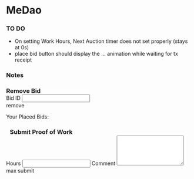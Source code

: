 # MeDao

### TO DO

- On setting Work Hours, Next Auction timer does not set properly (stays at 0s)
- place bid button should display the ... animation while waiting for tx receipt


### Notes

            
<h3 style="margin-bottom:0px;">Remove Bid</h3>
<div>
    <md-input-container class="md-block" md-no-float>
        <label>Bid ID</label>
        <input type="number" ng-model="medao.auction.removeBid.bidID">
    </md-input-container>
    <div layout="row">
        <span flex></span>
        <md-button class="nav-button md-raised md-primary" ng-disabled="!(medao.auction.removeBid.bidID > 0)" ng-click="removeBid()">remove</md-button>
    </div>
    <p>Your Placed Bids:</p>
    <div ng-repeat="bid in currentAccount.allBids">
        <span class="cursor" style="float:left" ng-click="medao.auction.removeBid.bidID = bid.toNumber()"><bid style="padding:5px;" id="bid.toNumber()" medao="medao.address"></bid></span>
    </div>
</div>



<h3 style="margin-bottom:0px;">Submit Proof of Work</h3>
<div>
    <md-input-container class="md-block" md-no-float>
        <label>Hours</label>
        <input type="number" ng-model="medao.submitProofOfWork.burnAmount">
    </md-input-container>
    <md-input-container class="md-block" md-no-float>
        <label>Comment</label>
        <textarea type="text" ng-model="medao.submitProofOfWork.comment" rows="5"></textarea>
    </md-input-container>
    <div layout="row">
        <md-button class="nav-button md-raised md-warn">max</md-button>
        <span flex></span>
        <md-button class="nav-button md-raised md-primary" ng-disabled="!(medao.submitProofOfWork.burnAmount > 0) && medao.submitProofofWork.comment" ng-click="submitProofOfWork()">submit</md-button>
    </div>
</div>

